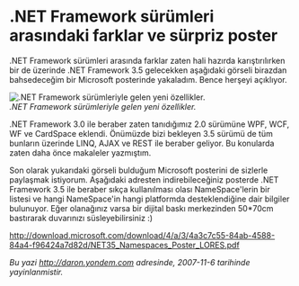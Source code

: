# .NET Framework sürümleri arasındaki farklar ve sürpriz poster 

.NET Framework sürümleri arasında farklar zaten hali hazırda
karıştırılırken bir de üzerinde .NET Framework 3.5 gelecekken aşağıdaki
görseli birazdan bahsedeceğim bir Microsoft posterinde yakaladım. Bence
herşeyi açıklıyor.

![.NET Framework sürümleriyle gelen yeni
özellikler.](../media/NET_Framework_surumleri_arasindaki_farklar_ve_surpriz_poster/05112007_1.png)\
*.NET Framework sürümleriyle gelen yeni özellikler.*

.NET Framework 3.0 ile beraber zaten tanıdığımız 2.0 sürümüne WPF, WCF,
WF ve CardSpace eklendi. Önümüzde bizi bekleyen 3.5 sürümü de tüm
bunların üzerinde LINQ, AJAX ve REST ile beraber geliyor. Bu konularda
zaten daha önce makaleler yazmıştım.

Son olarak yukarıdaki görseli bulduğum Microsoft posterini de sizlerle
paylaşmak istiyorum. Aşağıdaki adresten indirebileceğiniz posterde .NET
Framework 3.5 ile beraber sıkça kullanılması olası NameSpace'lerin bir
listesi ve hangi NameSpace'in hangi platformda desteklendiğine dair
bilgiler bulunuyor. Eğer olanağınız varsa bir dijital baskı merkezinden
50\*70cm bastırarak duvarınızı süsleyebilirsiniz :)

<http://download.microsoft.com/download/4/a/3/4a3c7c55-84ab-4588-84a4-f96424a7d82d/NET35_Namespaces_Poster_LORES.pdf>


*Bu yazi http://daron.yondem.com adresinde, 2007-11-6 tarihinde yayinlanmistir.*